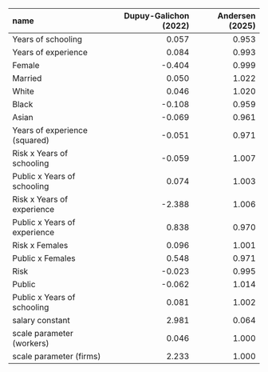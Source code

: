 | name                          |   Dupuy-Galichon (2022) |   Andersen (2025) |
|:------------------------------|------------------------:|------------------:|
| Years of schooling            |                   0.057 |             0.953 |
| Years of experience           |                   0.084 |             0.993 |
| Female                        |                  -0.404 |             0.999 |
| Married                       |                   0.050 |             1.022 |
| White                         |                   0.046 |             1.020 |
| Black                         |                  -0.108 |             0.959 |
| Asian                         |                  -0.069 |             0.961 |
| Years of experience (squared) |                  -0.051 |             0.971 |
| Risk x Years of schooling     |                  -0.059 |             1.007 |
| Public x Years of schooling   |                   0.074 |             1.003 |
| Risk x Years of experience    |                  -2.388 |             1.006 |
| Public x Years of experience  |                   0.838 |             0.970 |
| Risk x Females                |                   0.096 |             1.001 |
| Public x Females              |                   0.548 |             0.971 |
| Risk                          |                  -0.023 |             0.995 |
| Public                        |                  -0.062 |             1.014 |
| Public x Years of schooling   |                   0.081 |             1.002 |
| salary constant               |                   2.981 |             0.064 |
| scale parameter (workers)     |                   0.046 |             1.000 |
| scale parameter (firms)       |                   2.233 |             1.000 |